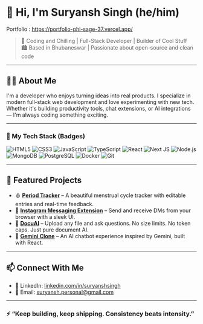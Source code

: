 # 👋 Hi, I'm Suryansh Singh (he/him)
Portfolio : https://portfolio-phi-sage-37.vercel.app/
> 🚀 Coding and Chilling | Full-Stack Developer | Builder of Cool Stuff  
> 🏙️ Based in Bhubaneswar | Passionate about open-source and clean code

---

## 🧑‍💻 About Me

I'm a developer who enjoys turning ideas into real products. I specialize in modern full-stack web development and love experimenting with new tech. Whether it's building productivity tools, chat extensions, or AI integrations — I'm always coding something exciting.

---



### 🚀 My Tech Stack (Badges)

![HTML5](https://img.shields.io/badge/HTML5-E34F26?style=for-the-badge&logo=html5&logoColor=white)
![CSS3](https://img.shields.io/badge/CSS3-1572B6?style=for-the-badge&logo=css3&logoColor=white)
![JavaScript](https://img.shields.io/badge/JavaScript-F7DF1E?style=for-the-badge&logo=javascript&logoColor=black)
![TypeScript](https://img.shields.io/badge/TypeScript-007ACC?style=for-the-badge&logo=typescript&logoColor=white)
![React](https://img.shields.io/badge/React-20232A?style=for-the-badge&logo=react&logoColor=61DAFB)
![Next JS](https://img.shields.io/badge/Next.js-black?style=for-the-badge&logo=next.js&logoColor=white)
![Node.js](https://img.shields.io/badge/Node.js-43853D?style=for-the-badge&logo=node.js&logoColor=white)
![MongoDB](https://img.shields.io/badge/MongoDB-4EA94B?style=for-the-badge&logo=mongodb&logoColor=white)
![PostgreSQL](https://img.shields.io/badge/PostgreSQL-316192?style=for-the-badge&logo=postgresql&logoColor=white)
![Docker](https://img.shields.io/badge/Docker-2496ED?style=for-the-badge&logo=docker&logoColor=white)
![Git](https://img.shields.io/badge/Git-F05032?style=for-the-badge&logo=git&logoColor=white)


---

## 📌 Featured Projects

- 🩸 [**Period Tracker**](https://github.com/Suryansh1987/period-tracker) – A beautiful menstrual cycle tracker with editable entries and real-time feedback.  
- 💬 [**Instagram Messaging Extension**](https://github.com/Suryansh1987/Instagram-messaging-extension) – Send and receive DMs from your browser with a sleek UI.  
- 📄 [**DocuAI**](https://github.com/Suryansh1987/Docu_Ai) – Upload any file and ask questions. No size limits. No token caps. Just pure document AI.  
- 🧠 [**Gemini Clone**](https://github.com/Suryansh1987/Gemini-clone1) – An AI chatbot experience inspired by Gemini, built with React.

---

## 📫 Connect With Me

- 💼 LinkedIn: [linkedin.com/in/suryanshsingh](https://linkedin.com/in/suryanshsingh)  
- 💌 Email: suryansh.personal@gmail.com

---

### ⚡ “Keep building, keep shipping. Consistency beats intensity.”

